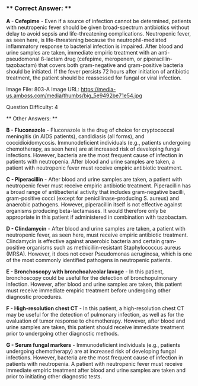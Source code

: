 ### ** Correct Answer: **

**A - Cefepime** - Even if a source of infection cannot be determined, patients with neutropenic fever should be given broad-spectrum antibiotics without delay to avoid sepsis and life-threatening complications. Neutropenic fever, as seen here, is life-threatening because the neutrophil-mediated inflammatory response to bacterial infection is impaired. After blood and urine samples are taken, immediate empiric treatment with an anti-pseudomonal ß-lactam drug (cefepime, meropenem, or piperacillin-tazobactam) that covers both gram-negative and gram-positive bacteria should be initiated. If the fever persists 72 hours after initiation of antibiotic treatment, the patient should be reassessed for fungal or viral infection.

Image File: 803-A
Image URL: https://media-us.amboss.com/media/thumbs/big_5e9492be71e54.jpg

Question Difficulty: 4

** Other Answers: **

**B - Fluconazole** - Fluconazole is the drug of choice for cryptococcal meningitis (in AIDS patients), candidiasis (all forms), and coccidioidomycosis. Immunodeficient individuals (e.g., patients undergoing chemotherapy, as seen here) are at increased risk of developing fungal infections. However, bacteria are the most frequent cause of infection in patients with neutropenia. After blood and urine samples are taken, a patient with neutropenic fever must receive empiric antibiotic treatment.

**C - Piperacillin** - After blood and urine samples are taken, a patient with neutropenic fever must receive empiric antibiotic treatment. Piperacillin has a broad range of antibacterial activity that includes gram-negative bacilli, gram-positive cocci (except for penicillinase-producing S. aureus) and anaerobic pathogens. However, piperacillin itself is not effective against organisms producing beta-lactamases. It would therefore only be appropriate in this patient if administered in combination with tazobactam.

**D - Clindamycin** - After blood and urine samples are taken, a patient with neutropenic fever, as seen here, must receive empiric antibiotic treatment. Clindamycin is effective against anaerobic bacteria and certain gram-positive organisms such as methicillin-resistant Staphylococcus aureus (MRSA). However, it does not cover Pseudomonas aeruginosa, which is one of the most commonly identified pathogens in neutropenic patients.

**E - Bronchoscopy with bronchoalveolar lavage** - In this patient, bronchoscopy could be useful for the detection of bronchopulmonary infection. However, after blood and urine samples are taken, this patient must receive immediate empiric treatment before undergoing other diagnostic procedures.

**F - High-resolution chest CT** - In this patient, a high-resolution chest CT may be useful for the detection of pulmonary infection, as well as for the evaluation of tumor response to chemotherapy. However, after blood and urine samples are taken, this patient should receive immediate treatment prior to undergoing other diagnostic methods.

**G - Serum fungal markers** - Immunodeficient individuals (e.g., patients undergoing chemotherapy) are at increased risk of developing fungal infections. However, bacteria are the most frequent cause of infection in patients with neutropenia. A patient with neutropenic fever must receive immediate empiric treatment after blood and urine samples are taken and prior to initiating other diagnostic tests.

